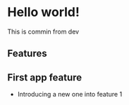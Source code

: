 # Hello world!
This is commin from dev

## Features

## First app feature

- Introducing a new one into feature 1
